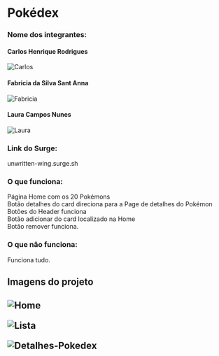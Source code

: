 # Pokédex

<h3>Nome dos integrantes:</h3>

<h4>Carlos Henrique Rodrigues </h4>
  
![Carlos](https://user-images.githubusercontent.com/81387401/122611069-0f28db00-d057-11eb-9296-f6cd8e12434d.PNG)

<h4>Fabricia da Silva Sant Anna </h4> 
  
![Fabricia](https://user-images.githubusercontent.com/81387401/122611090-1819ac80-d057-11eb-89a4-926e1d9f223a.PNG)

<h4>Laura Campos Nunes </h4>
  
![Laura](https://user-images.githubusercontent.com/81387401/122611100-1bad3380-d057-11eb-93b7-053d07faa366.PNG)


<h3>Link do Surge:</h3> unwritten-wing.surge.sh


<h3>O que funciona:</h3> 

Página Home com os 20 Pokémons<br>
Botão  detalhes do card direciona para a Page de detalhes do Pokémon <br>
Botões do Header funciona <br>
Botão adicionar do card localizado na Home <br>
Botão remover funciona. <br>

<h3>O que não funciona:</h3>
Funciona tudo.


<h2>Imagens do projeto<h2>
  
![Home](https://user-images.githubusercontent.com/81387401/122692824-843e1100-d20d-11eb-97d1-734a0005f641.PNG)
  
![Lista](https://user-images.githubusercontent.com/81387401/122692831-87d19800-d20d-11eb-9e3e-b62dcb494284.PNG)
  
![Detalhes-Pokedex](https://user-images.githubusercontent.com/81387401/122692834-899b5b80-d20d-11eb-80ee-05ccceb7d368.PNG)

  




